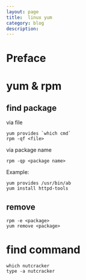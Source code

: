 ```yaml
---
layout: page
title:	linux yum
category: blog
description: 
---
```

# Preface

# yum & rpm

## find package
via file

	yum provides `which cmd`
	rpm -qf <file>

via package name

	rpm -qp <package name>

Example:

	yum provides /usr/bin/ab
	yum install httpd-tools

## remove

	rpm -e <package>
	yum remove <package>

# find command

	which nutcracker
	type -a nutcracker

